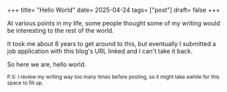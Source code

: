 +++
title= "Hello World"
date= 2025-04-24
tags= ["post"]
draft= false
+++

At various points in my life, some people thought some of my writing would be interesting to the rest of the world. 
<!--more-->

It took me about 8 years to get around to this, but eventually I submitted a job application with this blog's URL linked and I can't take it back.

So here we are, hello world.

<sub>P.S: I review my writing way too many times before posting, so it might take awhile for this space to fill up.</sub>